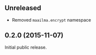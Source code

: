 ## Unreleased

- Removed `maailma.encrypt` namespace

## 0.2.0 (2015-11-07)

Initial public release.

